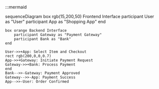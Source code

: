 :::mermaid

sequenceDiagram
    box rgb(15,200,50) Frontend Interface
        participant User as "User"
        participant App as "Shopping App"
    end

    box orange Backend Interface
        participant Gateway as "Payment Gateway"
        participant Bank as "Bank"
    end

    User->>+App: Select Item and Checkout
    rect rgb(200,0,0,0.7)
    App->>+Gateway: Initiate Payment Request
    Gateway->>+Bank: Process Payment
    end
    Bank-->>-Gateway: Payment Approved
    Gateway-->>-App: Payment Success
    App-->>-User: Order Confirmed
